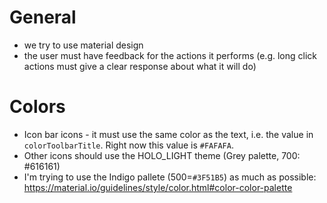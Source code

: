 General
=======

* we try to use material design
* the user must have feedback for the actions it performs (e.g. long click actions must give a clear
response about what it will do)

Colors
======

* Icon bar icons - it must use the same color as the text, i.e. the value in `colorToolbarTitle`.
Right now this value is `#FAFAFA`.
* Other icons should use the HOLO_LIGHT theme (Grey palette, 700: #616161)
* I'm trying to use the Indigo pallete (500=`#3F51B5`) as much as possible:
https://material.io/guidelines/style/color.html#color-color-palette